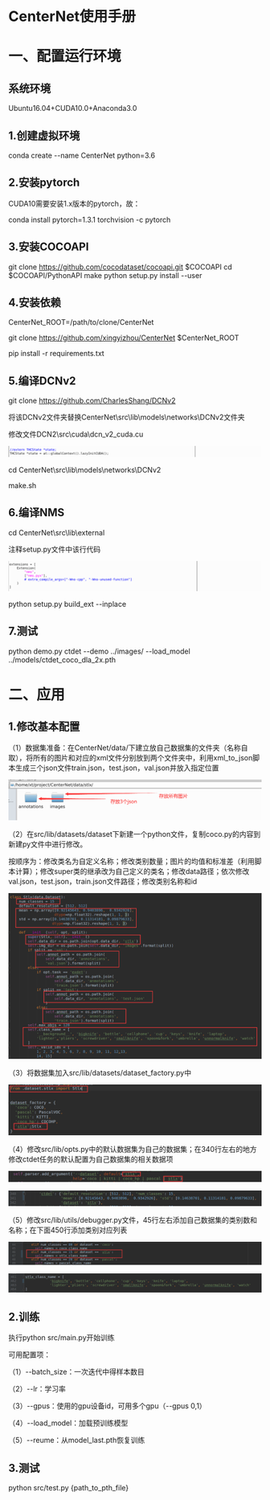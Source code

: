 # CenterNet使用手册

# 一、配置运行环境

## 系统环境

Ubuntu16.04+CUDA10.0+Anaconda3.0

## 1.创建虚拟环境

conda create --name CenterNet python=3.6

## 2.安装pytorch

CUDA10需要安装1.x版本的pytorch，故：

conda install pytorch=1.3.1 torchvision -c pytorch

## 3.安装COCOAPI

git clone https://github.com/cocodataset/cocoapi.git $COCOAPI
cd $COCOAPI/PythonAPI
make
python setup.py install --user

## 4.安装依赖

CenterNet_ROOT=/path/to/clone/CenterNet

git clone https://github.com/xingyizhou/CenterNet $CenterNet_ROOT

pip install -r requirements.txt

## 5.编译DCNv2

git clone https://github.com/CharlesShang/DCNv2

将该DCNv2文件夹替换CenterNet\src\lib\models\networks\DCNv2文件夹

修改文件DCN2\src\cuda\dcn_v2_cuda.cu

![1585035584737](深度学习模型维护文档用图片/cn-guide-1.png)

cd CenterNet\src\lib\models\networks\DCNv2  

make.sh

## 6.编译NMS

cd CenterNet\src\lib\external

注释setup.py文件中该行代码

![1585035733383](深度学习模型维护文档用图片/cn-guide-2.png)

python setup.py build_ext --inplace


## 7.测试

python demo.py ctdet --demo ../images/ --load_model ../models/ctdet_coco_dla_2x.pth

# 二、应用

## 1.修改基本配置

（1）数据集准备：在CenterNet/data/下建立放自己数据集的文件夹（名称自取），将所有的图片和对应的xml文件分别放到两个文件夹中，利用xml_to_json脚本生成三个json文件train.json，test.json，val.json并放入指定位置

![1584511219374](深度学习模型维护文档用图片/cn-1.png)

（2）在src/lib/datasets/dataset下新建一个python文件，复制coco.py的内容到新建py文件中进行修改。

按顺序为：修改类名为自定义名称；修改类别数量；图片的均值和标准差（利用脚本计算）；修改super类的继承改为自己定义的类名；修改data路径；依次修改val.json，test.json，train.json文件路径；修改类别名称和id

![1584511917948](深度学习模型维护文档用图片/cn-2.png)

（3）将数据集加入src/lib/datasets/dataset_factory.py中

![1584512293420](深度学习模型维护文档用图片/cn-3.png)

（4）修改src/lib/opts.py中的默认数据集为自己的数据集；在340行左右的地方修改ctdet任务的默认配置为自己数据集的相关数据项

![1584512818003](深度学习模型维护文档用图片/cn-4.png)

![1584512914938](深度学习模型维护文档用图片/cn-5.png)

（5）修改src/lib/utils/debugger.py文件，45行左右添加自己数据集的类别数和名称；在下面450行添加类别对应列表

![1584513471199](深度学习模型维护文档用图片/cn-6.png)

![1584513556309](深度学习模型维护文档用图片/cn-7.png)

## 2.训练

执行python  src/main.py开始训练

可用配置项：

（1）--batch_size：一次迭代中得样本数目

（2）--lr：学习率

（3）--gpus：使用的gpu设备id，可用多个gpu（--gpus 0,1）

（4）--load_model：加载预训练模型

（5）--reume：从model_last.pth恢复训练

## 3.测试

python src/test.py {path_to_pth_file}



